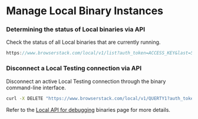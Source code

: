 # Manage Local Binary Instances

### Determining the status of Local binaries via API
Check the status of all Local binaries that are currently running.

```java
https://www.browserstack.com/local/v1/list?auth_token=ACCESS_KEY&last=5&state=running
```

### Disconnect a Local Testing connection via API
Disconnect an active Local Testing connection through the binary command-line interface.

```bash
curl -X DELETE "https://www.browserstack.com/local/v1/QUERTY1?auth_token=ACCESS_KEY
```
Refer to the [Local API for debugging](https://www.browserstack.com/local-testing/api) binaries page for more details.

